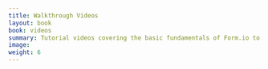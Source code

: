 ```yaml
---
title: Walkthrough Videos
layout: book
book: videos
summary: Tutorial videos covering the basic fundamentals of Form.io to more advanced features
image:
weight: 6
---
```


